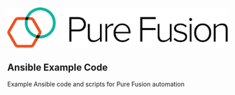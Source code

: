 &nbsp;&nbsp; <img src="/images/purefusion.png">

## Ansible Example Code

Example Ansible code and scripts for Pure Fusion automation
